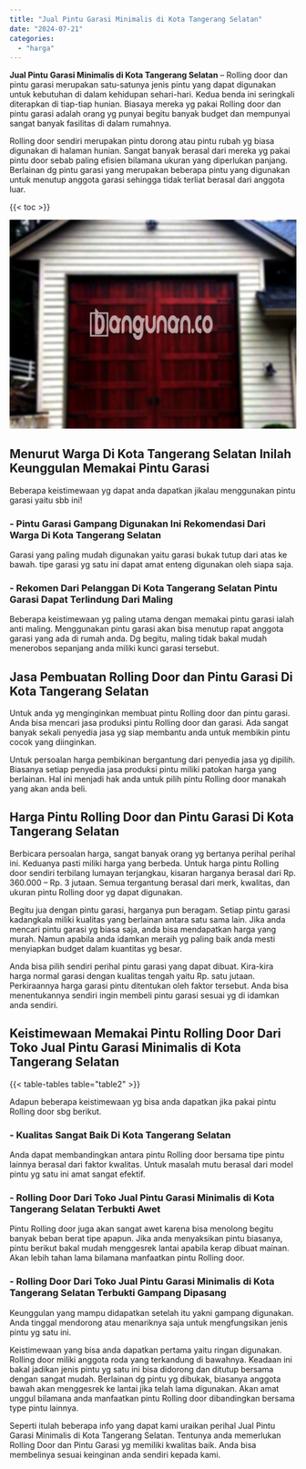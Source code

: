 ```yaml
---
title: "Jual Pintu Garasi Minimalis di Kota Tangerang Selatan"
date: "2024-07-21"
categories: 
  - "harga"
---
```


**Jual Pintu Garasi Minimalis di Kota Tangerang Selatan** – Rolling door dan pintu garasi merupakan satu-satunya jenis pintu yang dapat digunakan untuk kebutuhan di dalam kehidupan sehari-hari. Kedua benda ini seringkali diterapkan di tiap-tiap hunian. Biasaya mereka yg pakai Rolling door dan pintu garasi adalah orang yg punyai begitu banyak budget dan mempunyai sangat banyak fasilitas di dalam rumahnya.

Rolling door sendiri merupakan pintu dorong atau pintu rubah yg biasa digunakan di halaman hunian. Sangat banyak berasal dari mereka yg pakai pintu door sebab paling efisien bilamana ukuran yang diperlukan panjang. Berlainan dg pintu garasi yang merupakan beberapa pintu yang digunakan untuk menutup anggota garasi sehingga tidak terliat berasal dari anggota luar.

{{< toc >}}

![Jual Pintu Garasi Minimalis di Kota Tangerang Selatan](/images/pintu-garasi-32.png)

## Menurut Warga Di Kota Tangerang Selatan Inilah Keunggulan Memakai Pintu Garasi

Beberapa keistimewaan yg dapat anda dapatkan jikalau menggunakan pintu garasi yaitu sbb ini!

### \- Pintu Garasi Gampang Digunakan Ini Rekomendasi Dari Warga Di Kota Tangerang Selatan

Garasi yang paling mudah digunakan yaitu garasi bukak tutup dari atas ke bawah. tipe garasi yg satu ini dapat amat enteng digunakan oleh siapa saja.

### \- Rekomen Dari Pelanggan Di Kota Tangerang Selatan Pintu Garasi Dapat Terlindung Dari Maling

Beberapa keistimewaan yg paling utama dengan memakai pintu garasi ialah anti maling. Menggunakan pintu garasi akan bisa menutup rapat anggota garasi yang ada di rumah anda. Dg begitu, maling tidak bakal mudah menerobos sepanjang anda miliki kunci garasi tersebut.

## Jasa Pembuatan Rolling Door dan Pintu Garasi Di Kota Tangerang Selatan

Untuk anda yg menginginkan membuat pintu Rolling door dan pintu garasi. Anda bisa mencari jasa produksi pintu Rolling door dan garasi. Ada sangat banyak sekali penyedia jasa yg siap membantu anda untuk membikin pintu cocok yang diinginkan.

Untuk persoalan harga pembikinan bergantung dari penyedia jasa yg dipilih. Biasanya setiap penyedia jasa produksi pintu miliki patokan harga yang berlainan. Hal ini menjadi hak anda untuk pilih pintu Rolling door manakah yang akan anda beli.

## Harga Pintu Rolling Door dan Pintu Garasi Di Kota Tangerang Selatan

Berbicara persoalan harga, sangat banyak orang yg bertanya perihal perihal ini. Keduanya pasti miliki harga yang berbeda. Untuk harga pintu Rolling door sendiri terbilang lumayan terjangkau, kisaran harganya berasal dari Rp. 360.000 – Rp. 3 jutaan. Semua tergantung berasal dari merk, kwalitas, dan ukuran pintu Rolling door yg dapat digunakan.

Begitu jua dengan pintu garasi, harganya pun beragam. Setiap pintu garasi kadangkala miliki kualitas yang berlainan antara satu sama lain. Jika anda mencari pintu garasi yg biasa saja, anda bisa mendapatkan harga yang murah. Namun apabila anda idamkan meraih yg paling baik anda mesti menyiapkan budget dalam kuantitas yg besar.

Anda bisa pilih sendiri perihal pintu garasi yang dapat dibuat. Kira-kira harga normal garasi dengan kualitas tengah yaitu Rp. satu jutaan. Perkiraannya harga garasi pintu ditentukan oleh faktor tersebut. Anda bisa menentukannya sendiri ingin membeli pintu garasi sesuai yg di idamkan anda sendiri.

## Keistimewaan Memakai Pintu Rolling Door Dari Toko Jual Pintu Garasi Minimalis di Kota Tangerang Selatan

{{< table-tables table="table2" >}}

Adapun beberapa keistimewaan yg bisa anda dapatkan jika pakai pintu Rolling door sbg berikut.

### \- Kualitas Sangat Baik Di Kota Tangerang Selatan

Anda dapat membandingkan antara pintu Rolling door bersama tipe pintu lainnya berasal dari faktor kwalitas. Untuk masalah mutu berasal dari model pintu yg satu ini amat sangat efektif.

### \- Rolling Door Dari Toko Jual Pintu Garasi Minimalis di Kota Tangerang Selatan Terbukti Awet

Pintu Rolling door juga akan sangat awet karena bisa menolong begitu banyak beban berat tipe apapun. Jika anda menyaksikan pintu biasanya, pintu berikut bakal mudah menggesrek lantai apabila kerap dibuat mainan. Akan lebih tahan lama bilamana manfaatkan pintu Rolling door.

### \- Rolling Door Dari Toko Jual Pintu Garasi Minimalis di Kota Tangerang Selatan Terbukti Gampang Dipasang

Keunggulan yang mampu didapatkan setelah itu yakni gampang digunakan. Anda tinggal mendorong atau menariknya saja untuk mengfungsikan jenis pintu yg satu ini.

Keistimewaan yang bisa anda dapatkan pertama yaitu ringan digunakan. Rolling door miliki anggota roda yang terkandung di bawahnya. Keadaan ini bakal jadikan jenis pintu yg satu ini bisa didorong dan ditutup bersama dengan sangat mudah. Berlainan dg pintu yg dibukak, biasanya anggota bawah akan menggesrek ke lantai jika telah lama digunakan. Akan amat unggul bilamana anda manfaatkan pintu Rolling door dibandingkan bersama type pintu lainnya.

Seperti itulah beberapa info yang dapat kami uraikan perihal Jual Pintu Garasi Minimalis di Kota Tangerang Selatan. Tentunya anda memerlukan Rolling Door dan Pintu Garasi yg memiliki kwalitas baik. Anda bisa membelinya sesuai keinginan anda sendiri kepada kami.
